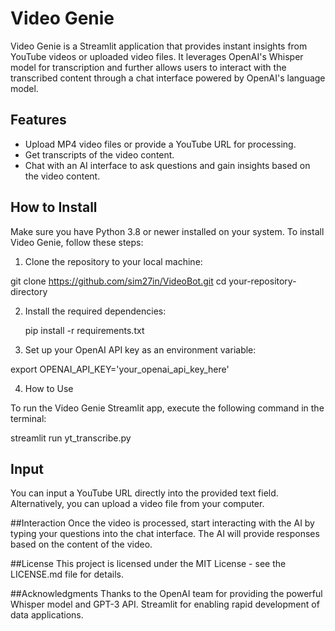 # Video Genie

Video Genie is a Streamlit application that provides instant insights from YouTube videos or uploaded video files. It leverages OpenAI's Whisper model for transcription and further allows users to interact with the transcribed content through a chat interface powered by OpenAI's language model.

## Features

- Upload MP4 video files or provide a YouTube URL for processing.
- Get transcripts of the video content.
- Chat with an AI interface to ask questions and gain insights based on the video content.

## How to Install

Make sure you have Python 3.8 or newer installed on your system. To install Video Genie, follow these steps:

1. Clone the repository to your local machine:

git clone https://github.com/sim27in/VideoBot.git
cd your-repository-directory

2. Install the required dependencies:

   pip install -r requirements.txt

3. Set up your OpenAI API key as an environment variable:

export OPENAI_API_KEY='your_openai_api_key_here'

4. How to Use
   
To run the Video Genie Streamlit app, execute the following command in the terminal:
   
   streamlit run yt_transcribe.py

## Input
You can input a YouTube URL directly into the provided text field.
Alternatively, you can upload a video file from your computer.

##Interaction
Once the video is processed, start interacting with the AI by typing your questions into the chat interface.
The AI will provide responses based on the content of the video.

##License
This project is licensed under the MIT License - see the LICENSE.md file for details.

##Acknowledgments
Thanks to the OpenAI team for providing the powerful Whisper model and GPT-3 API.
Streamlit for enabling rapid development of data applications.

